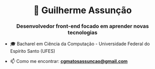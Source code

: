 <h1 align="center">🤖 Guilherme Assunção</h1>
<h3 align="center">Desenvolvedor front-end focado em aprender novas tecnologias</h3>

- 🎓 Bacharel em Ciência da Computação - Universidade Federal do Espírito Santo (UFES)

- 📫 Como me encontrar: **cgmatosassuncao@gmail.com**
